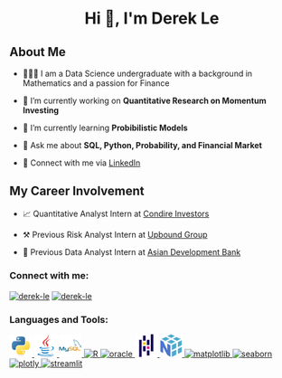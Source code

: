 <h1 align="center">Hi 👋, I'm Derek Le</h1>

<h2> About Me </h2>
  
- 👨🏻‍💻 I am a Data Science undergraduate with a background in Mathematics and a passion for Finance

- 🔭 I’m currently working on **Quantitative Research on Momentum Investing**

- 🌱 I’m currently learning **Probibilistic Models**
  
- 💬 Ask me about **SQL, Python, Probability, and Financial Market**

- 📄 Connect with me via [LinkedIn](https://www.linkedin.com/in/anhle1203/)

<h2> My Career Involvement </h2>

- 📈 Quantitative Analyst Intern at [Condire Investors](https://www.condireinvestorsllc.com/)

- ⚒︎ Previous Risk Analyst Intern at [Upbound Group](https://www.upbound.com/)

- 🏦 Previous Data Analyst Intern at [Asian Development Bank](https://www.adb.org/)

<h3 align="left">Connect with me:</h3>
<p align="left">
<a href="https://www.linkedin.com/in/anhle1203" target="blank"><img align="center" src="https://cdn.jsdelivr.net/npm/simple-icons@3.0.1/icons/linkedin.svg" alt="derek-le" height="30" width="40" /></a>
<a href="https://github.com/anhle1203" target="blank"><img align="center" src="https://cdn.jsdelivr.net/npm/simple-icons@3.0.1/icons/github.svg" alt="derek-le" height="30" width="40" /></a>

</p>

  <div style="flex: 1;">
    <h3 align="left">Languages and Tools:</h3>
    <p align="left"> 
      <a href="https://www.python.org" target="_blank"> 
        <img src="https://raw.githubusercontent.com/devicons/devicon/master/icons/python/python-original.svg" alt="python" width="40" height="40"/> 
      </a> 
      <a href="https://www.java.com" target="_blank"> 
        <img src="https://raw.githubusercontent.com/devicons/devicon/master/icons/java/java-original.svg" alt="java" width="40" height="40"/> 
      </a> 
      <a href="https://www.mysql.com/" target="_blank"> 
        <img src="https://raw.githubusercontent.com/devicons/devicon/master/icons/mysql/mysql-original-wordmark.svg" alt="mysql" width="40" height="40"/> 
      </a> 
      <a href="https://www.r-project.org/" target="_blank"> 
        <img src="https://www.vectorlogo.zone/logos/r-project/r-project-icon.svg" alt="R" width="40" height="40"/> 
      </a> 
      <a href="https://www.oracle.com/" target="_blank"> 
        <img src="https://www.vectorlogo.zone/logos/oracle/oracle-icon.svg" alt="oracle" width="40" height="40"/> 
      </a> 
      <a href="https://pandas.pydata.org/" target="_blank"> 
        <img src="https://raw.githubusercontent.com/devicons/devicon/master/icons/pandas/pandas-original.svg" alt="pandas" width="40" height="40"/> 
      </a> 
      <a href="https://numpy.org/" target="_blank"> 
        <img src="https://raw.githubusercontent.com/devicons/devicon/master/icons/numpy/numpy-original.svg" alt="numpy" width="40" height="40"/> 
      </a> 
      <a href="https://matplotlib.org/" target="_blank"> 
        <img src="https://upload.wikimedia.org/wikipedia/commons/8/84/Matplotlib_icon.svg" alt="matplotlib" width="40" height="40"/> 
      </a> 
      <a href="https://seaborn.pydata.org/" target="_blank"> 
        <img src="https://seaborn.pydata.org/_static/logo-wide-lightbg.svg" alt="seaborn" width="40" height="40"/> 
      </a> 
      <a href="https://plotly.com/" target="_blank"> 
        <img src="https://images.plot.ly/logo/new-branding/plotly-logomark.png" alt="plotly" width="40" height="40"/> 
      </a>
      <a href="https://streamlit.io/" target="_blank"> 
        <img src="https://streamlit.io/images/brand/streamlit-logo-secondary-colormark-darktext.png" alt="streamlit" width="120" height="40"/> 
      </a> 
    </p>
  </div>
